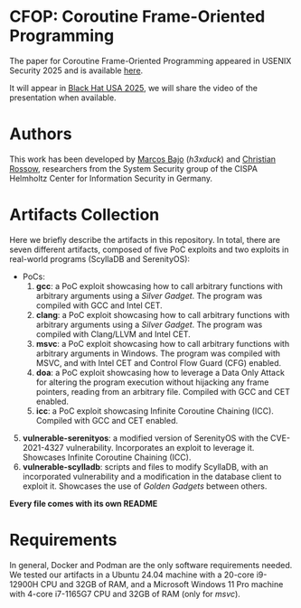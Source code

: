 # CFOP: Coroutine Frame-Oriented Programming
The paper for Coroutine Frame-Oriented Programming appeared in USENIX Security 2025 and is available [here](https://publications.cispa.de/articles/conference_contribution/Await_a_Second_Evading_Control_Flow_Integrity_by_Hijacking_C_Coroutines/28718642?file=53381996).

It will appear in [Black Hat USA 2025](https://www.blackhat.com/us-25/briefings/schedule/index.html#coroutine-frame-oriented-programming-breaking-control-flow-integrity-by-abusing-modern-c-45928), we will share the video of the presentation when available.

# Authors
This work has been developed by [Marcos Bajo](https://github.com/h3xduck) (*h3xduck*) and [Christian Rossow](https://github.com/crossow), researchers from the System Security group of the CISPA Helmholtz Center for Information Security in Germany.

# Artifacts Collection
Here we briefly describe the artifacts in this repository.
In total, there are seven different artifacts, composed of five PoC exploits and two exploits in real-world programs (ScyllaDB and SerenityOS):
* PoCs:
    1) **gcc**: a PoC exploit showcasing how to call arbitrary functions with arbitrary arguments using a *Silver Gadget*. The program was compiled with GCC and Intel CET.
    2) **clang**: a PoC exploit showcasing how to call arbitrary functions with arbitrary arguments using a *Silver Gadget*. The program was compiled with Clang/LLVM and Intel CET.
    3) **msvc**: a PoC exploit showcasing how to call arbitrary functions with arbitrary arguments in Windows. The program was compiled with MSVC, and with Intel CET and Control Flow Guard (CFG) enabled.
    4) **doa**: a PoC exploit showcasing how to leverage a Data Only Attack for altering the program execution without hijacking any frame pointers, reading from an arbitrary file. Compiled with GCC and CET enabled.
    4) **icc**: a PoC exploit showcasing Infinite Coroutine Chaining (ICC). Compiled with GCC and CET enabled.
5) **vulnerable-serenityos**: a modified version of SerenityOS with the CVE-2021-4327 vulnerability. Incorporates an exploit to leverage it. Showcases Infinite Coroutine Chaining (ICC).
6) **vulnerable-scylladb**: scripts and files to modify ScyllaDB, with an incorporated vulnerability and a modification in the database client to exploit it. Showcases the use of *Golden Gadgets* between others.

**Every file comes with its own README**

# Requirements
In general, Docker and Podman are the only software requirements needed. 
We tested our artifacts in a Ubuntu 24.04 machine with a 20-core i9-12900H CPU and 32GB of RAM, and a Microsoft Windows 11 Pro machine with 4-core i7-1165G7 CPU and 32GB of RAM (only for *msvc*). 